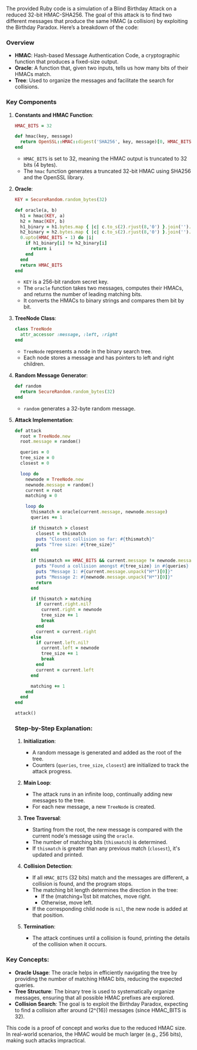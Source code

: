 The provided Ruby code is a simulation of a Blind Birthday Attack on a reduced 32-bit HMAC-SHA256. The goal of this attack is to find two different messages that produce the same HMAC (a collision) by exploiting the Birthday Paradox. Here’s a breakdown of the code:

### Overview
- **HMAC**: Hash-based Message Authentication Code, a cryptographic function that produces a fixed-size output.
- **Oracle**: A function that, given two inputs, tells us how many bits of their HMACs match.
- **Tree**: Used to organize the messages and facilitate the search for collisions.

### Key Components

1. **Constants and HMAC Function**:
   ```ruby
   HMAC_BITS = 32

   def hmac(key, message)
     return OpenSSL::HMAC::digest('SHA256', key, message)[0, HMAC_BITS/8]
   end
   ```
   - `HMAC_BITS` is set to 32, meaning the HMAC output is truncated to 32 bits (4 bytes).
   - The `hmac` function generates a truncated 32-bit HMAC using SHA256 and the OpenSSL library.

2. **Oracle**:
   ```ruby
   KEY = SecureRandom.random_bytes(32)

   def oracle(a, b)
     h1 = hmac(KEY, a)
     h2 = hmac(KEY, b)
     h1_binary = h1.bytes.map { |c| c.to_s(2).rjust(8,'0') }.join('').split('')
     h2_binary = h2.bytes.map { |c| c.to_s(2).rjust(8,'0') }.join('').split('')
     0.upto(HMAC_BITS - 1) do |i|
       if h1_binary[i] != h2_binary[i]
         return i
       end
     end
     return HMAC_BITS
   end
   ```
   - `KEY` is a 256-bit random secret key.
   - The `oracle` function takes two messages, computes their HMACs, and returns the number of leading matching bits.
   - It converts the HMACs to binary strings and compares them bit by bit.

3. **TreeNode Class**:
   ```ruby
   class TreeNode
     attr_accessor :message, :left, :right
   end
   ```
   - `TreeNode` represents a node in the binary search tree.
   - Each node stores a message and has pointers to left and right children.

4. **Random Message Generator**:
   ```ruby
   def random
     return SecureRandom.random_bytes(32)
   end
   ```
   - `random` generates a 32-byte random message.

5. **Attack Implementation**:
   ```ruby
   def attack
     root = TreeNode.new
     root.message = random()

     queries = 0
     tree_size = 0
     closest = 0

     loop do
       newnode = TreeNode.new
       newnode.message = random()
       current = root
       matching = 0

       loop do
         thismatch = oracle(current.message, newnode.message)
         queries += 1

         if thismatch > closest
           closest = thismatch
           puts "Closest collision so far: #{thismatch}"
           puts "Tree size: #{tree_size}"
         end

         if thismatch == HMAC_BITS && current.message != newnode.message
           puts "Found a collision amongst #{tree_size} in #{queries} queries!"
           puts "Message 1: #{current.message.unpack("H*")[0]}"
           puts "Message 2: #{newnode.message.unpack("H*")[0]}"
           return
         end

         if thismatch > matching
           if current.right.nil?
             current.right = newnode
             tree_size += 1
             break
           end
           current = current.right
         else
           if current.left.nil?
             current.left = newnode
             tree_size += 1
             break
           end
           current = current.left
         end

         matching += 1
       end
     end
   end

   attack()
   ```

   ### Step-by-Step Explanation:
   1. **Initialization**:
      - A random message is generated and added as the root of the tree.
      - Counters (`queries`, `tree_size`, `closest`) are initialized to track the attack progress.

   2. **Main Loop**:
      - The attack runs in an infinite loop, continually adding new messages to the tree.
      - For each new message, a new `TreeNode` is created.

   3. **Tree Traversal**:
      - Starting from the root, the new message is compared with the current node's message using the `oracle`.
      - The number of matching bits (`thismatch`) is determined.
      - If `thismatch` is greater than any previous match (`closest`), it's updated and printed.

   4. **Collision Detection**:
      - If all `HMAC_BITS` (32 bits) match and the messages are different, a collision is found, and the program stops.
      - The matching bit length determines the direction in the tree:
        - If the (matching+1)st bit matches, move right.
        - Otherwise, move left.
      - If the corresponding child node is `nil`, the new node is added at that position.

   5. **Termination**:
      - The attack continues until a collision is found, printing the details of the collision when it occurs.

### Key Concepts:
- **Oracle Usage**: The oracle helps in efficiently navigating the tree by providing the number of matching HMAC bits, reducing the expected queries.
- **Tree Structure**: The binary tree is used to systematically organize messages, ensuring that all possible HMAC prefixes are explored.
- **Collision Search**: The goal is to exploit the Birthday Paradox, expecting to find a collision after around \(2^{16}\) messages (since HMAC_BITS is 32).

This code is a proof of concept and works due to the reduced HMAC size. In real-world scenarios, the HMAC would be much larger (e.g., 256 bits), making such attacks impractical.
